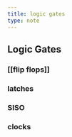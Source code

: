 ```yaml
---
title: logic gates
type: note 
---
```

## Logic Gates

### [[flip flops]]

### latches

### SISO

### clocks
